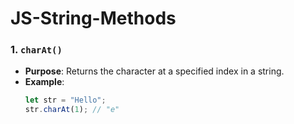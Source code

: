 # JS-String-Methods
### 1. `charAt()`
- **Purpose**: Returns the character at a specified index in a string.
- **Example**:
    ```js
    let str = "Hello";
    str.charAt(1); // "e"
    ```
